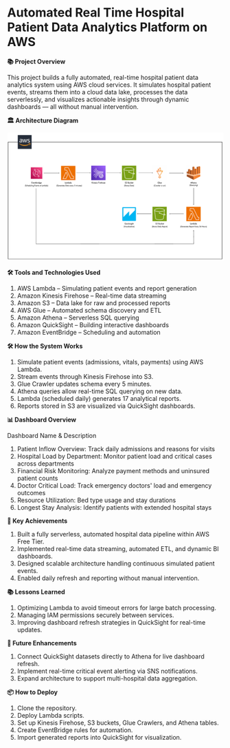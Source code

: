# Automated Real Time Hospital Patient Data Analytics Platform on AWS

**📚 Project Overview**

This project builds a fully automated, real-time hospital patient data analytics system using AWS cloud services. It simulates hospital patient events, streams them into a cloud data lake, processes the data serverlessly, and visualizes actionable insights through dynamic dashboards — all without manual intervention.

**🏛️ Architecture Diagram**

![Architecture Diagram](https://github.com/vtooooooo/Automated-Real-Time-Hospital-Patient-Data-Analytics-Platform-on-AWS/blob/main/architecture/architecture.png?raw=true)

**🛠️ Tools and Technologies Used**

1. AWS Lambda – Simulating patient events and report generation
2. Amazon Kinesis Firehose – Real-time data streaming
3. Amazon S3 – Data lake for raw and processed reports
4. AWS Glue – Automated schema discovery and ETL
5. Amazon Athena – Serverless SQL querying
6. Amazon QuickSight – Building interactive dashboards
7. Amazon EventBridge – Scheduling and automation


**🛠️ How the System Works**

1. Simulate patient events (admissions, vitals, payments) using AWS Lambda.
2. Stream events through Kinesis Firehose into S3.
3. Glue Crawler updates schema every 5 minutes.
4. Athena queries allow real-time SQL querying on new data.
5. Lambda (scheduled daily) generates 17 analytical reports.
6. Reports stored in S3 are visualized via QuickSight dashboards.

**📊 Dashboard Overview**

Dashboard Name & Description

1. Patient Inflow Overview: Track daily admissions and reasons for visits
2. Hospital Load by Department: Monitor patient load and critical cases across departments
3. Financial Risk Monitoring: Analyze payment methods and uninsured patient counts
4. Doctor Critical Load: Track emergency doctors' load and emergency outcomes
5. Resource Utilization: Bed type usage and stay durations
6. Longest Stay Analysis: Identify patients with extended hospital stays



**🎯 Key Achievements**

1. Built a fully serverless, automated hospital data pipeline within AWS Free Tier.
2. Implemented real-time data streaming, automated ETL, and dynamic BI dashboards.
3. Designed scalable architecture handling continuous simulated patient events.
4. Enabled daily refresh and reporting without manual intervention.

**📚 Lessons Learned**

1. Optimizing Lambda to avoid timeout errors for large batch processing.
2. Managing IAM permissions securely between services.
3. Improving dashboard refresh strategies in QuickSight for real-time updates.

**🚀 Future Enhancements**

1. Connect QuickSight datasets directly to Athena for live dashboard refresh.
2. Implement real-time critical event alerting via SNS notifications.
3. Expand architecture to support multi-hospital data aggregation.

**📦 How to Deploy**

1. Clone the repository.
2. Deploy Lambda scripts.
3. Set up Kinesis Firehose, S3 buckets, Glue Crawlers, and Athena tables.
4. Create EventBridge rules for automation.
5. Import generated reports into QuickSight for visualization.





